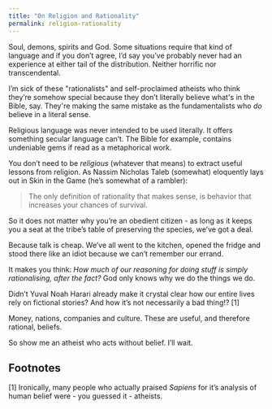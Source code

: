 ```yaml
---
title: "On Religion and Rationality"
permalink: religion-rationality
---
```


Soul, demons, spirits and God. Some situations require that kind of language and if you don’t agree, I’d say you’ve probably never had an experience at either tail of the distribution. Neither horrific nor transcendental.

I’m sick of these "rationalists" and self-proclaimed atheists who think they’re somehow special because they don’t literally believe what's in the Bible, say. They're making the same mistake as the fundamentalists who _do_ believe in a literal sense.

Religious language was never intended to be used literally. It offers something secular language can’t. The Bible for example, contains undeniable gems if read as a metaphorical work.

You don’t need to be _religious_ (whatever that means) to extract useful lessons from religion. As Nassim Nicholas Taleb (somewhat) eloquently lays out in Skin in the Game (he’s somewhat of a rambler):

> The only definition of rationality that makes sense, is behavior that increases your chances of survival.

So it does not matter why you’re an obedient citizen - as long as it keeps you a seat at the tribe’s table of preserving the species, we’ve got a deal.

Because talk is cheap. We’ve all went to the kitchen, opened the fridge and stood there like an idiot because we can’t remember our errand.

It makes you think: _How much of our reasoning for doing stuff is simply rationalising, after the fact?_ God only knows why we do the things we do.

Didn’t Yuval Noah Harari already make it crystal clear how our entire lives rely on fictional stories? And how it’s not necessarily a bad thing!? [1]

Money, nations, companies and culture. These are useful, and therefore rational, beliefs.

So show me an atheist who acts without belief. I’ll wait.

## Footnotes

[1] Ironically, many people who actually praised _Sapiens_ for it’s analysis of human belief were - you guessed it - atheists.
